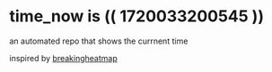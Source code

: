 # time_now is (( 1720033200545 ))

an automated repo that shows the currnent time

inspired by [breakingheatmap](https://github.com/breakingheatmap/breakingheatmap)